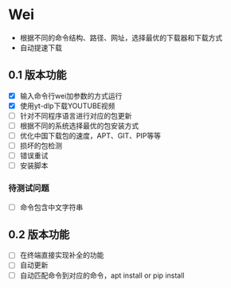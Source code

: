 # Wei

- 根据不同的命令结构、路径、网址，选择最优的下载器和下载方式
- 自动提速下载

## 0.1 版本功能

- [x] 输入命令行wei加参数的方式运行
- [x] 使用yt-dlp下载YOUTUBE视频
- [ ] 针对不同程序语言进行对应的包更新
- [ ] 根据不同的系统选择最优的包安装方式
- [ ] 优化中国下载包的速度，APT、GIT、PIP等等
- [ ] 损坏的包检测
- [ ] 错误重试
- [ ] 安装脚本

### 待测试问题

- [ ] 命令包含中文字符串

## 0.2 版本功能

- [ ] 在终端直接实现补全的功能
- [ ] 自动更新
- [ ] 自动匹配命令到对应的命令，apt install or pip install